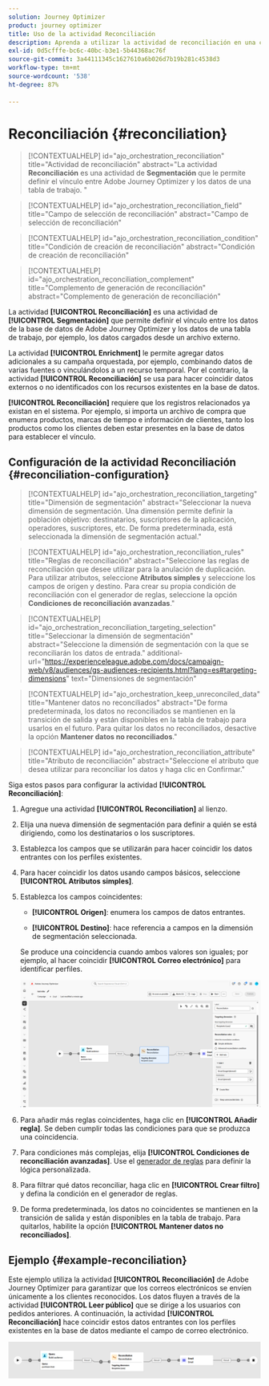 ```yaml
---
solution: Journey Optimizer
product: journey optimizer
title: Uso de la actividad Reconciliación
description: Aprenda a utilizar la actividad de reconciliación en una campaña organizada
exl-id: 0d5cfffe-bc6c-40bc-b3e1-5b44368ac76f
source-git-commit: 3a44111345c1627610a6b026d7b19b281c4538d3
workflow-type: tm+mt
source-wordcount: '538'
ht-degree: 87%

---
```



# Reconciliación {#reconciliation}

>[!CONTEXTUALHELP]
>id="ajo_orchestration_reconciliation"
>title="Actividad de reconciliación"
>abstract="La actividad **Reconciliación** es una actividad de **Segmentación** que le permite definir el vínculo entre Adobe Journey Optimizer y los datos de una tabla de trabajo. "

>[!CONTEXTUALHELP]
>id="ajo_orchestration_reconciliation_field"
>title="Campo de selección de reconciliación"
>abstract="Campo de selección de reconciliación"

>[!CONTEXTUALHELP]
>id="ajo_orchestration_reconciliation_condition"
>title="Condición de creación de reconciliación"
>abstract="Condición de creación de reconciliación"

>[!CONTEXTUALHELP]
>id="ajo_orchestration_reconciliation_complement"
>title="Complemento de generación de reconciliación"
>abstract="Complemento de generación de reconciliación"

La actividad **[!UICONTROL Reconciliación]** es una actividad de **[!UICONTROL Segmentación]** que permite definir el vínculo entre los datos de la base de datos de Adobe Journey Optimizer y los datos de una tabla de trabajo, por ejemplo, los datos cargados desde un archivo externo.

La actividad **[!UICONTROL Enrichment]** le permite agregar datos adicionales a su campaña orquestada, por ejemplo, combinando datos de varias fuentes o vinculándolos a un recurso temporal. Por el contrario, la actividad **[!UICONTROL Reconciliación]** se usa para hacer coincidir datos externos o no identificados con los recursos existentes en la base de datos.

**[!UICONTROL Reconciliación]** requiere que los registros relacionados ya existan en el sistema. Por ejemplo, si importa un archivo de compra que enumera productos, marcas de tiempo e información de clientes, tanto los productos como los clientes deben estar presentes en la base de datos para establecer el vínculo.

## Configuración de la actividad Reconciliación {#reconciliation-configuration}

>[!CONTEXTUALHELP]
>id="ajo_orchestration_reconciliation_targeting"
>title="Dimensión de segmentación"
>abstract="Seleccionar la nueva dimensión de segmentación. Una dimensión permite definir la población objetivo: destinatarios, suscriptores de la aplicación, operadores, suscriptores, etc. De forma predeterminada, está seleccionada la dimensión de segmentación actual."

>[!CONTEXTUALHELP]
>id="ajo_orchestration_reconciliation_rules"
>title="Reglas de reconciliación"
>abstract="Seleccione las reglas de reconciliación que desee utilizar para la anulación de duplicación. Para utilizar atributos, seleccione **Atributos simples** y seleccione los campos de origen y destino. Para crear su propia condición de reconciliación con el generador de reglas, seleccione la opción **Condiciones de reconciliación avanzadas**."

>[!CONTEXTUALHELP]
>id="ajo_orchestration_reconciliation_targeting_selection"
>title="Seleccionar la dimensión de segmentación"
>abstract="Seleccione la dimensión de segmentación con la que se reconciliarán los datos de entrada."
>additional-url="https://experienceleague.adobe.com/docs/campaign-web/v8/audiences/gs-audiences-recipients.html?lang=es#targeting-dimensions" text="Dimensiones de segmentación"

>[!CONTEXTUALHELP]
>id="ajo_orchestration_keep_unreconciled_data"
>title="Mantener datos no reconciliados"
>abstract="De forma predeterminada, los datos no reconciliados se mantienen en la transición de salida y están disponibles en la tabla de trabajo para usarlos en el futuro. Para quitar los datos no reconciliados, desactive la opción **Mantener datos no reconciliados**."

>[!CONTEXTUALHELP]
>id="ajo_orchestration_reconciliation_attribute"
>title="Atributo de reconciliación"
>abstract="Seleccione el atributo que desea utilizar para reconciliar los datos y haga clic en Confirmar."

Siga estos pasos para configurar la actividad **[!UICONTROL Reconciliación]**:

1. Agregue una actividad **[!UICONTROL Reconciliation]** al lienzo.

1. Elija una nueva dimensión de segmentación para definir a quién se está dirigiendo, como los destinatarios o los suscriptores.

1. Establezca los campos que se utilizarán para hacer coincidir los datos entrantes con los perfiles existentes.

1. Para hacer coincidir los datos usando campos básicos, seleccione **[!UICONTROL Atributos simples]**.

1. Establezca los campos coincidentes:

   * **[!UICONTROL Origen]**: enumera los campos de datos entrantes.

   * **[!UICONTROL Destino]**: hace referencia a campos en la dimensión de segmentación seleccionada.

   Se produce una coincidencia cuando ambos valores son iguales; por ejemplo, al hacer coincidir **[!UICONTROL Correo electrónico]** para identificar perfiles.

   ![](../assets/workflow-reconciliation-criteria.png)

1. Para añadir más reglas coincidentes, haga clic en **[!UICONTROL Añadir regla]**. Se deben cumplir todas las condiciones para que se produzca una coincidencia.

1. Para condiciones más complejas, elija **[!UICONTROL Condiciones de reconciliación avanzadas]**. Use el [generador de reglas](../orchestrated-rule-builder.md) para definir la lógica personalizada.

1. Para filtrar qué datos reconciliar, haga clic en **[!UICONTROL Crear filtro]** y defina la condición en el generador de reglas.

1. De forma predeterminada, los datos no coincidentes se mantienen en la transición de salida y están disponibles en la tabla de trabajo. Para quitarlos, habilite la opción **[!UICONTROL Mantener datos no reconciliados]**.

## Ejemplo {#example-reconciliation}

Este ejemplo utiliza la actividad **[!UICONTROL Reconciliación]** de Adobe Journey Optimizer para garantizar que los correos electrónicos se envíen únicamente a los clientes reconocidos. Los datos fluyen a través de la actividad **[!UICONTROL Leer público]** que se dirige a los usuarios con pedidos anteriores. A continuación, la actividad **[!UICONTROL Reconciliación]** hace coincidir estos datos entrantes con los perfiles existentes en la base de datos mediante el campo de correo electrónico.

![](../assets/workflow-reconciliation-sample-1.0.png)
